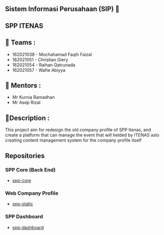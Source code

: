 
## Sistem Informasi Perusahaan (SIP)  👋

## SPP ITENAS

## 🙋‍ Teams :

- 162021038 - Mochahamad Faqih Faizal
- 162021051 - Christian Giery
- 162021054 - Raihan Qatrunada
- 162021057 - Wafie Abiyya


## 🧙 Mentors :

- Mr Kurnia Ramadhan
- Mr Asep Rizal

## 🍿Description :

This project aim for redesign the old company profile of SPP Itenas, and create a platform that can manage the event that will helded by ITENAS aslo creating content management system for the company profile itself

## Repositories

### SPP Core (Back End)

- [spp-core](https://github.com/spp-itenas/spp-core)

### Web Company Profile

- [spp-static](https://github.com/spp-itenas/spp-static)

### SPP Dashboard

- [spp-dashboard](https://github.com/spp-itenas/spp-dashboard)
